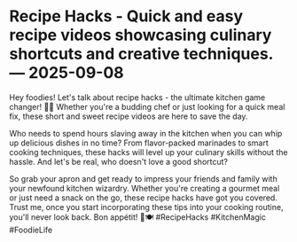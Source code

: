 # Recipe Hacks - Quick and easy recipe videos showcasing culinary shortcuts and creative techniques. — 2025-09-08

Hey foodies! Let's talk about recipe hacks - the ultimate kitchen game changer! 🍳🔥 Whether you're a budding chef or just looking for a quick meal fix, these short and sweet recipe videos are here to save the day.

Who needs to spend hours slaving away in the kitchen when you can whip up delicious dishes in no time? From flavor-packed marinades to smart cooking techniques, these hacks will level up your culinary skills without the hassle. And let's be real, who doesn't love a good shortcut?

So grab your apron and get ready to impress your friends and family with your newfound kitchen wizardry. Whether you're creating a gourmet meal or just need a snack on the go, these recipe hacks have got you covered. Trust me, once you start incorporating these tips into your cooking routine, you'll never look back. Bon appétit! 🙌🍽️ #RecipeHacks #KitchenMagic #FoodieLife